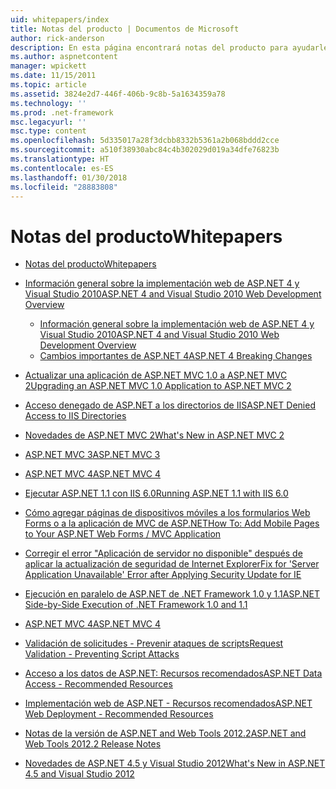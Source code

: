 ```yaml
---
uid: whitepapers/index
title: Notas del producto | Documentos de Microsoft
author: rick-anderson
description: En esta página encontrará notas del producto para ayudarle a instalar y configurar ASP.NET y para ayudarle a escribir aplicaciones ASP.NET seguras, rápidas y flexibles.
ms.author: aspnetcontent
manager: wpickett
ms.date: 11/15/2011
ms.topic: article
ms.assetid: 3824e2d7-446f-406b-9c8b-5a1634359a78
ms.technology: ''
ms.prod: .net-framework
msc.legacyurl: ''
msc.type: content
ms.openlocfilehash: 5d335017a28f3dcbb8332b5361a2b068bddd2cce
ms.sourcegitcommit: a510f38930abc84c4b302029d019a34dfe76823b
ms.translationtype: HT
ms.contentlocale: es-ES
ms.lasthandoff: 01/30/2018
ms.locfileid: "28883808"
---
```

<a name="whitepapers"></a><span data-ttu-id="a2781-103">Notas del producto</span><span class="sxs-lookup"><span data-stu-id="a2781-103">Whitepapers</span></span>
====================
- [<span data-ttu-id="a2781-104">Notas del producto</span><span class="sxs-lookup"><span data-stu-id="a2781-104">Whitepapers</span></span>](overview.md)
- [<span data-ttu-id="a2781-105">Información general sobre la implementación web de ASP.NET 4 y Visual Studio 2010</span><span class="sxs-lookup"><span data-stu-id="a2781-105">ASP.NET 4 and Visual Studio 2010 Web Development Overview</span></span>](aspnet4/index.md)

    - [<span data-ttu-id="a2781-106">Información general sobre la implementación web de ASP.NET 4 y Visual Studio 2010</span><span class="sxs-lookup"><span data-stu-id="a2781-106">ASP.NET 4 and Visual Studio 2010 Web Development Overview</span></span>](aspnet4/overview.md)
    - [<span data-ttu-id="a2781-107">Cambios importantes de ASP.NET 4</span><span class="sxs-lookup"><span data-stu-id="a2781-107">ASP.NET 4 Breaking Changes</span></span>](aspnet4/breaking-changes.md)
- [<span data-ttu-id="a2781-108">Actualizar una aplicación de ASP.NET MVC 1.0 a ASP.NET MVC 2</span><span class="sxs-lookup"><span data-stu-id="a2781-108">Upgrading an ASP.NET MVC 1.0 Application to ASP.NET MVC 2</span></span>](aspnet-mvc2-upgrade-notes.md)
- [<span data-ttu-id="a2781-109">Acceso denegado de ASP.NET a los directorios de IIS</span><span class="sxs-lookup"><span data-stu-id="a2781-109">ASP.NET Denied Access to IIS Directories</span></span>](denied-access-to-iis-directories.md)
- [<span data-ttu-id="a2781-110">Novedades de ASP.NET MVC 2</span><span class="sxs-lookup"><span data-stu-id="a2781-110">What's New in ASP.NET MVC 2</span></span>](what-is-new-in-aspnet-mvc.md)
- [<span data-ttu-id="a2781-111">ASP.NET MVC 3</span><span class="sxs-lookup"><span data-stu-id="a2781-111">ASP.NET MVC 3</span></span>](mvc3-release-notes.md)
- [<span data-ttu-id="a2781-112">ASP.NET MVC 4</span><span class="sxs-lookup"><span data-stu-id="a2781-112">ASP.NET MVC 4</span></span>](mvc4-beta-release-notes.md)
- [<span data-ttu-id="a2781-113">Ejecutar ASP.NET 1.1 con IIS 6.0</span><span class="sxs-lookup"><span data-stu-id="a2781-113">Running ASP.NET 1.1 with IIS 6.0</span></span>](aspnet-and-iis6.md)
- [<span data-ttu-id="a2781-114">Cómo agregar páginas de dispositivos móviles a los formularios Web Forms o a la aplicación de MVC de ASP.NET</span><span class="sxs-lookup"><span data-stu-id="a2781-114">How To: Add Mobile Pages to Your ASP.NET Web Forms / MVC Application</span></span>](add-mobile-pages-to-your-aspnet-web-forms-mvc-application.md)
- [<span data-ttu-id="a2781-115">Corregir el error "Aplicación de servidor no disponible" después de aplicar la actualización de seguridad de Internet Explorer</span><span class="sxs-lookup"><span data-stu-id="a2781-115">Fix for 'Server Application Unavailable' Error after Applying Security Update for IE</span></span>](ms03-32-issue.md)
- [<span data-ttu-id="a2781-116">Ejecución en paralelo de ASP.NET de .NET Framework 1.0 y 1.1</span><span class="sxs-lookup"><span data-stu-id="a2781-116">ASP.NET Side-by-Side Execution of .NET Framework 1.0 and 1.1</span></span>](side-by-side-with-10.md)
- [<span data-ttu-id="a2781-117">ASP.NET MVC 4</span><span class="sxs-lookup"><span data-stu-id="a2781-117">ASP.NET MVC 4</span></span>](mvc4-release-notes.md)
- [<span data-ttu-id="a2781-118">Validación de solicitudes - Prevenir ataques de scripts</span><span class="sxs-lookup"><span data-stu-id="a2781-118">Request Validation - Preventing Script Attacks</span></span>](request-validation.md)
- [<span data-ttu-id="a2781-119">Acceso a los datos de ASP.NET: Recursos recomendados</span><span class="sxs-lookup"><span data-stu-id="a2781-119">ASP.NET Data Access - Recommended Resources</span></span>](aspnet-data-access-content-map.md)
- [<span data-ttu-id="a2781-120">Implementación web de ASP.NET - Recursos recomendados</span><span class="sxs-lookup"><span data-stu-id="a2781-120">ASP.NET Web Deployment - Recommended Resources</span></span>](aspnet-web-deployment-content-map.md)
- [<span data-ttu-id="a2781-121">Notas de la versión de ASP.NET and Web Tools 2012.2</span><span class="sxs-lookup"><span data-stu-id="a2781-121">ASP.NET and Web Tools 2012.2 Release Notes</span></span>](aspnet-and-web-tools-20122-release-notes.md)
- [<span data-ttu-id="a2781-122">Novedades de ASP.NET 4.5 y Visual Studio 2012</span><span class="sxs-lookup"><span data-stu-id="a2781-122">What's New in ASP.NET 4.5 and Visual Studio 2012</span></span>](whats-new-in-aspnet-45-and-visual-studio-2012.md)
